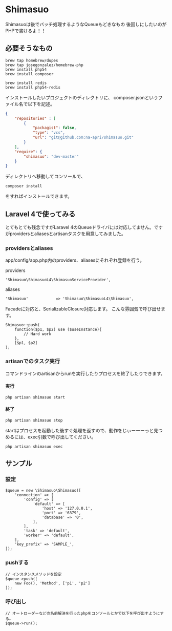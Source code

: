 # Shimasuo

Shimasuoは後でバッチ処理するようなQueueもどきなもの
後回しにしたいのがPHPで書けるよ！！

## 必要そうなもの

	brew tap homebrew/dupes
	brew tap josegonzalez/homebrew-php
	brew install php54
	brew install composer

	brew install redis
	brew install php54-redis

インストールしたいプロジェクトのディレクトリに、
composer.jsonというファイル名で以下を記述。

```JSON
{
	"repositories" : [
		{
			"packagist": false,
			"type": "vcs",
			"url": "git@github.com:na-apri/shimasuo.git"
		}
	],
    "require": {
		"shimasuo": "dev-master"
    }
}
```

ディレクトリへ移動してコンソールで、

	composer install

をすればインストールできます。

## Laravel 4で使ってみる

とてもとても残念ですがLaravel 4のQueueドライバには対応してません。ですがprovidersとaliasesとartisanタスクを用意してみました。


### providersとaliases

app/config/app.php内のproviders、aliasesにそれぞれ登録を行う。

providers

	'Shimasuo\ShimasuoL4\ShimasuoServiceProvider',

aliases

	'Shimasuo'            => 'Shimasuo\ShimasuoL4\Shimasuo',


Facadeに対応と、SerializableClosure対応します。
こんな雰囲気で呼び出せます。

	Shimasuo::push(
		function($p1, $p2) use ($useInstance){
			// Hard work
		},
		[$p1, $p2]
	);
	
### artisanでのタスク実行

コマンドラインのartisanからrunを実行したりプロセスを終了したりできます。

#### 実行

	php artisan shimasuo start

#### 終了

	php artisan shimasuo stop

startはプロセスを起動した後すぐ処理を返すので、動作をじぃーーーっと見つめるには、exec引数で呼び出してください。

	php artisan shimasuo exec


## サンプル

### 設定

	$queue = new \Shimasuo\Shimasuo([
		'connection' => [
			'config' => [
				'default' => [
					'host' => '127.0.0.1',
					'port' => '6379',
					'database' => '0',
				],
			],
			'task' => 'default',
			'worker' => 'default',
		],
		'key_prefix' => 'SAMPLE_',
	]);

### pushする

	// インスタンスメソッドを設定
	$queue->push([
		new Foo(), 'Method', ['p1', 'p2']
	]);

### 呼び出し
	// オートローダーなどの名前解決を行ったphpをコンソールとかで以下を呼び出すようにする。
	$queue->run();

